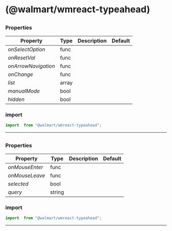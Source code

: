 #  (@walmart/wmreact-typeahead)




## 



### Properties

| Property | Type | Description | Default |
| -------- | ---- | ----------- | ------- |
| *onSelectOption* | func |  | 
| *onResetVal* | func |  | 
| *onArrowNavigation* | func |  | 
| *onChange* | func |  | 
| *list* | array |  | 
| *manualMode* | bool |  | 
| *hidden* | bool |  | 

### import

```jsx
import  from "@walmart/wmreact-typeahead";
```

<hr/>

## 



### Properties

| Property | Type | Description | Default |
| -------- | ---- | ----------- | ------- |
| *onMouseEnter* | func |  | 
| *onMouseLeave* | func |  | 
| *selected* | bool |  | 
| *query* | string |  | 

### import

```jsx
import  from "@walmart/wmreact-typeahead";
```

<hr/>
